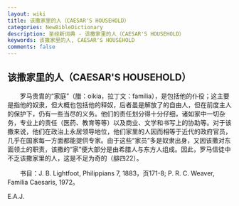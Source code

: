 ```yaml
---
layout: wiki
title: 该撒家里的人（CAESAR'S HOUSEHOLD）
categories: NewBibleDictionary
description: 圣经新词典 - 该撒家里的人（CAESAR'S HOUSEHOLD）
keywords: 该撒家里的人, CAESAR'S HOUSEHOLD
comments: false
---
```


## 该撒家里的人（CAESAR'S HOUSEHOLD）

　　罗马贵胄的“家庭”（腊：oikia，拉丁文：familia），是包括他的仆役；这主要是指他的奴隶，但大概也包括他的释奴，后者虽是解放了的自由人，但在前度主人的保护下，仍有一些当尽的义务。他们的责任划分得十分仔细，诸如家中一切杂务，专业上的责任（医药、教育等等）以及商业、文学和书写上的协助等。对于该撒来说，他们在政治上永居领导地位，他们家里的人因而相等于近代的政府官员，几乎在国家每一方面都能提供专家。由于这些“家员”多是奴隶出身，又因该撒对东面领土的职责，该撒的“家”便大部分是由希腊人与东方人组成。因此，罗马信徒中不乏该撒家里的人，这是不足为奇的（腓四22）。

　　书目：J. B. Lightfoot, Philippians 7, 1883，页171-8; P. R. C. Weaver, Familia Caesaris, 1972。

E.A.J.






